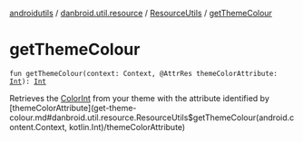 [androidutils](../../index.md) / [danbroid.util.resource](../index.md) / [ResourceUtils](index.md) / [getThemeColour](./get-theme-colour.md)

# getThemeColour

`fun getThemeColour(context: Context, @AttrRes themeColorAttribute: `[`Int`](https://kotlinlang.org/api/latest/jvm/stdlib/kotlin/-int/index.html)`): `[`Int`](https://kotlinlang.org/api/latest/jvm/stdlib/kotlin/-int/index.html)

Retrieves the [ColorInt](#) from your theme with the attribute identified by [themeColorAttribute](get-theme-colour.md#danbroid.util.resource.ResourceUtils$getThemeColour(android.content.Context, kotlin.Int)/themeColorAttribute)

